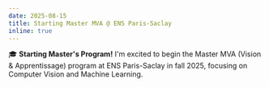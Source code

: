 ```yaml
---
date: 2025-08-15
title: Starting Master MVA @ ENS Paris-Saclay
inline: true
---
```


🎓 **Starting Master's Program!** I'm excited to begin the Master MVA (Vision & Apprentissage) program at ENS Paris-Saclay in fall 2025, focusing on Computer Vision and Machine Learning.
